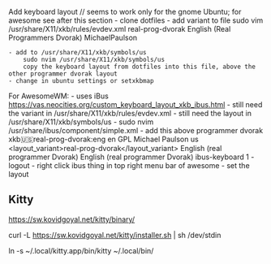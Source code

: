 Add keyboard layout
    // seems to work only for the gnome Ubuntu; for awesome see after this section
    - clone dotfiles
    - add variant to file
    sudo vim /usr/share/X11/xkb/rules/evdev.xml
            <variant>
                <configItem>
                    <name>real-prog-dvorak</name>
                    <description>English (Real Programmers Dvorak)</description>
                    <vendor>MichaelPaulson</vendor>
                </configItem>
            </variant>

    - add to /usr/share/X11/xkb/symbols/us
        sudo nvim /usr/share/X11/xkb/symbols/us
        copy the keyboard layout from dotfiles into this file, above the other programmer dvorak layout
    - change in ubuntu settings or setxkbmap

For AwesomeWM:
    - uses iBus https://vas.neocities.org/custom_keyboard_layout_xkb_ibus.html
    - still need the variant in /usr/share/X11/xkb/rules/evdev.xml
    - still need the layout in /usr/share/X11/xkb/symbols/us
    - sudo nvim /usr/share/ibus/component/simple.xml
    - add this above programmer dvorak
        <engine>
            <name>xkb:us:real-prog-dvorak:eng</name>
            <language>en</language>
            <license>GPL</license>
            <author>Michael Paulson</author>
            <layout>us</layout>
            <layout_variant>real-prog-dvorak</layout_variant>
            <longname>English (real programmer Dvorak)</longname>
            <description>English (real programmer Dvorak)</description>
            <icon>ibus-keyboard</icon>
            <rank>1</rank>
        </engine>
    - logout
    - right click ibus thing in top right menu bar of awesome
    - set the layout

## Kitty

https://sw.kovidgoyal.net/kitty/binary/

curl -L https://sw.kovidgoyal.net/kitty/installer.sh | sh /dev/stdin

ln -s ~/.local/kitty.app/bin/kitty ~/.local/bin/
